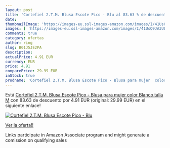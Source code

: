 ```yaml
---
layout: post
title: 'Cortefiel 2.T.M. Blusa Escote Pico - Blu al 83.63 % de descuento'
date: 
thumbnailImage: 'https://images-eu.ssl-images-amazon.com/images/I/41UsQ9JA3UL._SL200_.jpg'
images: [ 'https://images-eu.ssl-images-amazon.com/images/I/41UsQ9JA3UL._SL200_.jpg' ]
comments: true
category: ofertas
author: ring
slug: B01J5JE2PA
description:
actualPrice: 4.91 EUR
currency: EUR
price: 4.91
comparePrice: 29.99 EUR
inStock: true
prodname: 'Cortefiel 2.T.M. Blusa Escote Pico - Blusa para mujer  color Blanco  talla M'
---
```


Está [Cortefiel 2.T.M. Blusa Escote Pico - Blusa para mujer  color Blanco  talla M](https://www.amazon.es/dp/B01J5JE2PA/?tag=tolees-21) con 83.63 de descuento por 4.91 EUR (original: 29.99 EUR) en el siguiente enlace!

[![Cortefiel 2.T.M. Blusa Escote Pico - Blu](https://images-eu.ssl-images-amazon.com/images/I/41UsQ9JA3UL._SL200_.jpg)](https://www.amazon.es/dp/B01J5JE2PA/?tag=tolees-21)

[Ver la oferta!!](https://www.amazon.es/dp/B01J5JE2PA/?tag=tolees-21)

Links participate in Amazon Associate program and might generate a comission on qualifying sales


